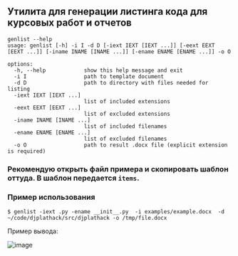 ## Утилита для генерации листинга кода для курсовых работ и отчетов

```
genlist --help
usage: genlist [-h] -i I -d D [-iext IEXT [IEXT ...]] [-eext EEXT [EEXT ...]] [-iname INAME [INAME ...]] [-ename ENAME [ENAME ...]] -o O

options:
  -h, --help            show this help message and exit
  -i I                  path to template document
  -d D                  path to directory with files needed for listing
  -iext IEXT [IEXT ...]
                        list of included extensions
  -eext EEXT [EEXT ...]
                        list of excluded extensions
  -iname INAME [INAME ...]
                        list of included filenames
  -ename ENAME [ENAME ...]
                        list of excluded filenames
  -o O                  path to result .docx file (explicit extension is required)
```

### Рекомендую открыть файл примера и скопировать шаблон оттуда. В шаблон передается `items`.

### Пример использования

```$ genlist -iext .py -ename __init__.py  -i examples/example.docx  -d ~/code/djplathack/src/djplathack -o /tmp/file.docx```

Пример вывода:

![image](https://github.com/user-attachments/assets/70a7a513-8f94-499f-ad11-08cc0a8199c7)
